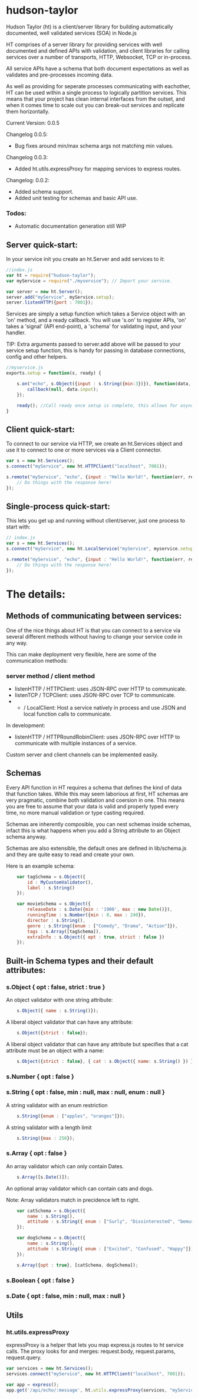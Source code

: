hudson-taylor
=============

Hudson Taylor (ht) is a client/server library for building automatically 
documented, well validated services (SOA) in Node.js

HT comprises of a server library for providing services with well documented 
and defined APIs with validation, and client libraries for calling 
services over a number of transports, HTTP, Websocket, TCP or in-process.

All service APIs have a schema that both document expectations as well as 
validates and pre-processes incoming data. 


As well as providing for seperate processes communicating with eachother, HT 
can be used within a single process to logically partition services. This means
that your project has clean internal interfaces from the outset, and when it 
comes time to scale out you can break-out services and replicate them
horizontally.


Current Version: 0.0.5

Changelog 0.0.5:

 * Bug fixes around min/max schema args not matching min values.

Changelog 0.0.3:

 * Added ht.utils.expressProxy for mapping services to express routes. 

Changelog: 0.0.2:

* Added schema support.
* Added unit testing for schemas and basic API use.

### Todos:

 * Automatic documentation generation still WIP



## Server quick-start: 



In your service init you create an ht.Server and add services to it:

```javascript
//index.js
var ht = require("hudson-taylor");
var myService = require("./myservice"); // Import your service.

var server = new ht.Server(); 
server.add("myService", myService.setup);
server.listenHTTP({port : 7001});
```

Services are simply a setup function which takes a Service object with an 'on'
method, and a ready callback. You will use 's.on' to register APIs, 'on' takes
a 'signal' (API end-point), a 'schema' for validating input, and your handler.

TIP: Extra arguments passed to server.add above will be passed to your
service setup function, this is handy for passing in database connections, 
config and other helpers.

```javascript
//myservice.js
exports.setup = function(s, ready) {

    s.on("echo", s.Object({input : s.String({min:3})}), function(data, callback) {
        callback(null, data.input);
    });

    ready(); //Call ready once setup is complete, this allows for async setup. 
}
```

## Client quick-start:

To connect to our service via HTTP, we create an ht.Services object and 
use it to connect to one or more services via a Client connector.

```javascript
var s = new ht.Services();
s.connect("myService", new ht.HTTPClient("localhost", 7001));

s.remote("myService", "echo", {input : "Hello World!", function(err, res) { 
    // Do things with the response here! 
});
```



## Single-process quick-start:

This lets you get up and running without client/server, just one process to 
start with:



```javascript
// index.js
var s = new ht.Services();
s.connect("myService", new ht.LocalService("myService", myservice.setup, db, config, logger));

s.remote("myService", "echo", {input : "Hello World!", function(err, res) { 
    // Do things with the response here! 
});
```


# The details:

## Methods of communicating between services: 

One of the nice things about HT is that you can connect to a service via several
different methods without having to change your service code in any way. 

This can make deployment very flexible, here are some of the communication 
methods: 

### server method / client method

* listenHTTP / HTTPClient: uses JSON-RPC over HTTP to communicate.
* listenTCP / TCPClient: uses JSON-RPC over TCP to communicate.
* - / LocalClient: Host a service natively in process and use JSON
  and local function calls to communicate.  

In development: 

* listenHTTP / HTTPRoundRobinClient: uses JSON-RPC over HTTP to communicate 
  with multiple instances of a service.

Custom server and client channels can be implemented easily.


## Schemas 

Every API function in HT requires a schema that defines the kind of data that 
function takes. While this may seem laborious at first, HT schemas are very 
pragmatic, combine both validation and coersion in one. This means you are 
free to assume that your data is valid and properly typed every time, no more 
manual validation or type casting required.

Schemas are inherently composible, you can nest schemas inside schemas, infact
this is what happens when you add a String attribute to an Object schema anyway.

Schemas are also extensible, the default ones are defined in lib/schema.js and
they are quite easy to read and create your own. 

Here is an example schema:

```javascript
    var tagSchema = s.Object({
        id : MyCustomValidator(),
        label : s.String()
    });

    var movieSchema = s.Object({
        releaseDate : s.Date({min : '1900', max : new Date()}),
        runningTime : s.Number({min : 0, max : 240}),
        director : s.String(),
        genre : s.String({enum : ["Comedy", "Drama", "Action"]}),
        tags : s.Array([tagSchema]),
        extraInfo : s.Object({ opt : true, strict : false })
    });
```


## Built-in Schema types and their default attributes:

### s.Object { opt : false, strict : true }
 
An object validator with one string attribute:
```javascript
    s.Object({ name : s.String()});
```
   
A liberal object validator that can have any attribute:
```javascript
    s.Object({strict : false});
```
A liberal object validator that can have any attribute but specifies that a 
cat attribute must be an object with a name:
```javascript
    s.Object({strict : false}, { cat : s.Object({ name: s.String() }) });
```

### s.Number { opt : false }

### s.String { opt : false, min : null, max : null, enum : null }

A string validator with an enum restriction
```javascript
    s.String({enum : ["apples", "oranges"]});
```

A string validator with a length limit
```javascript
    s.String({max : 256});
```

### s.Array { opt : false }

An array validator which can only contain Dates.
```javascript
    s.Array([s.Date()]);
```
An optional array validator which can contain cats and dogs.

Note: Array validators match in precidence left to right.
```javascript
    var catSchema = s.Object({ 
        name : s.String(), 
        attitude : s.String({ enum : ["Surly", "Dissinterested", "bemused"]})
    });

    var dogSchema = s.Object({ 
        name : s.String(), 
        attitude : s.String({ enum : ["Excited", "Confused", "Happy"]})
    });

    s.Array({opt : true}, [catSchema, dogSchema]);
```

### s.Boolean { opt : false }

### s.Date { opt : false, min : null, max : null }


## Utils

### ht.utils.expressProxy

expressProxy is a helper that lets you map express.js routes to ht service calls.
The proxy looks for and merges: request.body, request.params, request.query.

```javascript
var services = new ht.Services();
services.connect("myService", new ht.HTTPClient("localhost", 7001));

var app = express();
app.get('/api/echo/:message', ht.utils.expressProxy(services, "myService", "echo")); 

```


